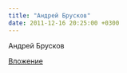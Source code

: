 ```yaml
---
title: "Андрей Брусков"
date: 2011-12-16 20:25:00 +0300
---
```


Андрей Брусков

[Вложение](https://vk.com/photo30329596_273060860)

